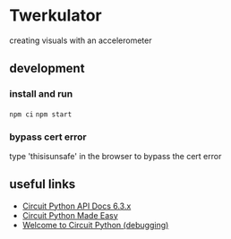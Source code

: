 # Twerkulator

creating visuals with an accelerometer

## development

### install and run

`npm ci`
`npm start`

### bypass cert error

type 'thisisunsafe' in the browser to bypass the cert error

## useful links

-   [Circuit Python API Docs 6.3.x](https://circuitpython.readthedocs.io/en/6.3.x/README.html)
-   [Circuit Python Made Easy](https://learn.adafruit.com/circuitpython-made-easy-on-circuit-playground-express)
-   [Welcome to Circuit Python (debugging)](https://learn.adafruit.com/welcome-to-circuitpython/overview)
